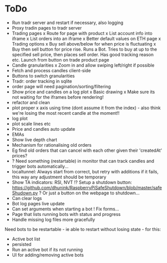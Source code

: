 
# ToDo
* Run tradr server and restart if necessary, also logging
* Proxy tradin pages to tradr server
* Trading pages
 x Route for page with product
 x List account info into iframe
 x List orders into an iframe
 x Better default values on ETH page
 x Trading options
  x Buy sell above/below for when price is fluctuating
  x Buy then sell button for price rise. Runs a Bot. Tries to buy at up to the specified sell price, then places sell order.
     Has good tracking reason etc. Launch from button on trade product page
 * Candle granularities
  x Zoom in and allow swiping left/right if possible
  * Fetch and process candles client-side
  * Buttons to switch granularities
 * Tradr: order tracking in sqlite
 * order page will need pagination/sorting/filtering
 * Show price and candles on a log plot
  x Basic drawing
  x Make sure its not waiting for the iframes before rendering!
  * refactor and clean
  * plot proper x axis using time (dont assume it from the index) - also think we're losing the most recent candle at the moment!!
  * log plot
  * plot scale lines etc
 * Price and candles auto update
 * EMAs
 * Show live depth chart
* Mechanism for rationalising old orders
 * Eg find old orders that can cancel with each other given their 'createdAt' prices?
* ? Need something (restartable) in monitor that can track candles and trigger bots automatically...
* localtunnel: Always start from correct, but retry with additions if it fails, this way any adjustment should be temporary
* Show TA indicators: RSI, NVT
!? Setup a shutdown button: https://github.com/dhunink/RaspberryPiSafeShutdown/blob/master/safeShudown.py
 ? Or just a button on the webpage to shutdown...
* Can clear logs
* Bot log pages live update
* Can set arguments when starting a bot
 ! Fix forms...
* Page that lists running bots with status and progress
* Handle missing log files more gracefully

Need bots to be restartable - ie able to restart without losing state - for this:
* Active bot list
 * persisted
* Run an active bot if its not running
* UI for adding/removing active bots
